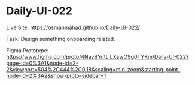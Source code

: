 # Daily-UI-022

Live Site: https://osmanmahad.github.io/Daily-UI-022/

Task: Design something onboarding related. 

Figma Prototype: https://www.figma.com/proto/4NayBYdtLlLXswO9g0TYKm/Daily-UI-022?page-id=0%3A1&node-id=2-2&viewport=504%2C444%2C0.18&scaling=min-zoom&starting-point-node-id=2%3A2&show-proto-sidebar=1

